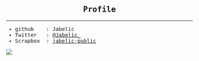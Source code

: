 <link rel="stylesheet" href="https://maxcdn.bootstrapcdn.com/font-awesome/4.5.0/css/font-awesome.min.css">
<link rel="preconnect" href="https://fonts.gstatic.com">
<link href="https://fonts.googleapis.com/css2?family=Roboto+Mono:wght@200&display=swap" rel="stylesheet">
<div style="font-family: 'Roboto Mono', monospace;">
<br/>
<div style="font-family: 'Roboto Mono', monospace;">
<h2 style="text-align: center; font-style: bold;"> Profile</h2>
<hr/>
<ul style="text-align:left;">
  <li> github &nbsp;&nbsp;&nbsp;:&nbsp;Jabelic</li>
  <li> Twitter &nbsp;&nbsp;:&nbsp;<a href="https://twitter.com/jabelic_">@Jabelic_</a></li>
  <li> Scrapbox&nbsp;&nbsp;:&nbsp;<a href="https://scrapbox.io/jabelic-public/">jabelic-public</a> </li>
   <!-- <li> belongings: @Meiji Univ. School of Interdisciplinary Mathematical Sciences, Department of Mathematical Sciences Based on Modeling and Analysis </li> -->
</ul>
</div>

<div style="align: center; ">
<a href="https://github.com/anuraghazra/github-readme-stats">
  <img align="center" src="https://github-readme-stats.vercel.app/api?username=jabelic&count_private=true&show_icons=true&theme=radical" />
  <!-- <img align="center" src="https://github-readme-stats.vercel.app/api/top-langs/?username=jabelic" /> -->
</a>
</div>
